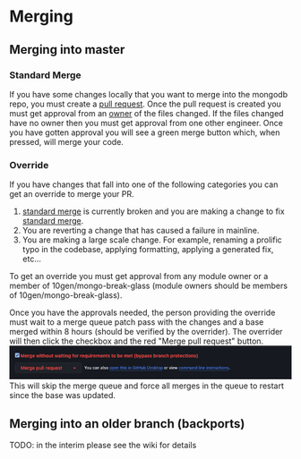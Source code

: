 # Merging

## Merging into master

### Standard Merge

If you have some changes locally that you want to merge into the mongodb repo, you must create a [pull request](https://docs.github.com/en/pull-requests/collaborating-with-pull-requests/proposing-changes-to-your-work-with-pull-requests/creating-a-pull-request?tool=webui#creating-the-pull-request). Once the pull request is created you must get approval from an [owner](owners_format.md) of the files changed. If the files changed have no owner then you must get approval from one other engineer. Once you have gotten approval you will see a green merge button which, when pressed, will merge your code.

### Override

If you have changes that fall into one of the following categories you can get an override to merge your PR.

1. [standard merge](#Standard-Merge) is currently broken and you are making a change to fix [standard merge](#Standard-Merge).
2. You are reverting a change that has caused a failure in mainline.
3. You are making a large scale change. For example, renaming a prolific typo in the codebase, applying formatting, applying a generated fix, etc...

To get an override you must get approval from any module owner or a member of 10gen/mongo-break-glass (module owners should be members of 10gen/mongo-break-glass).

Once you have the approvals needed, the person providing the override must wait to a merge queue patch pass with the changes and a base merged within 8 hours (should be verified by the overrider). The overrider will then click the checkbox and the red "Merge pull request" button.![override_image](override_image.png)
This will skip the merge queue and force all merges in the queue to restart since the base was updated.

## Merging into an older branch (backports)

TODO: in the interim please see the wiki for details
